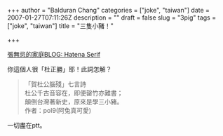 +++
author = "Balduran Chang"
categories = ["joke", "taiwan"]
date = 2007-01-27T07:11:26Z
description = ""
draft = false
slug = "3pig"
tags = ["joke", "taiwan"]
title = "三隻小豬！"

+++


[張無忌的家庭BLOG: Hatena Serif](http://www.oui-blog.com/family/archives/019133.html "張無忌的家庭BLOG: Hatena Serif")

你這個人很「杜正勝」耶！此詞怎解？

> 「賀杜公腦殘」七言詩  
>  杜公千古音容在，即便罄竹亦難書；  
>  顛倒台灣著新史，原來是學三小豬。  
>  作者：pol9(阿兔真可愛)

一切盡在ptt。

